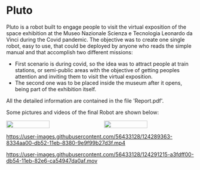 # Pluto

Pluto is a robot built to engage people to visit the virtual exposition of the space exhibition at the Museo Nazionale Scienza e Tecnologia Leonardo da Vinci during the Covid pandemic.
The objective was to create one single robot, easy to use, that could be deployed by anyone who reads the simple manual and that accomplish two different missions:
- First scenario is during covid, so the idea was to attract people at train stations, or semi-public areas with the objective of getting peoples attention and inviting them to visit the virtual exposition.
- The second one was to be placed inside the museum after it opens, being part of the exhibition itself.

All the detailed information are contained in the file 'Report.pdf'.

Some pictures and videos of the final Robot are shown below:

<div style="display: flex; flex-direction: row; align-items: center; justify-content: center;">
  <img src="https://user-images.githubusercontent.com/56433128/124288572-9c892680-db51-11eb-9521-fcc2d96d683e.png" width="48%" style="margin-right: 4%">
  <img src="https://user-images.githubusercontent.com/56433128/124291650-1242c180-db55-11eb-985d-493ca74929bf.jpg" width="48%">
</div>

https://user-images.githubusercontent.com/56433128/124289363-8334aa00-db52-11eb-8380-9e9f99b27d3f.mp4

https://user-images.githubusercontent.com/56433128/124291215-a3fdff00-db54-11eb-82e6-ca54947da0af.mov

